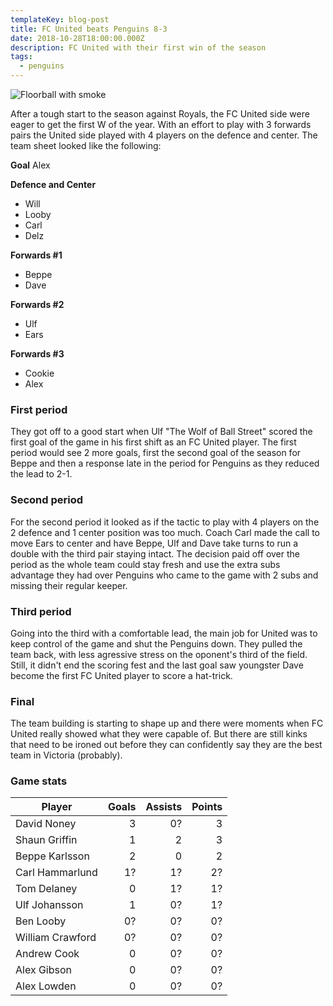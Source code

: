 ```yaml
---
templateKey: blog-post
title: FC United beats Penguins 8-3
date: 2018-10-28T18:00:00.000Z
description: FC United with their first win of the season
tags:
  - penguins
---
```


![Floorball with smoke](/img/floorball_smoke.jpg)

After a tough start to the season against Royals, the FC United side were eager to get the first W of the year. With an effort to play with 3 forwards pairs the United side played with 4 players on the defence and center. The team sheet looked like the following:

**Goal**
Alex

**Defence and Center**

- Will
- Looby
- Carl
- Delz

**Forwards #1**

- Beppe
- Dave

**Forwards #2**

- Ulf
- Ears

**Forwards #3**

- Cookie
- Alex

### First period

They got off to a good start when Ulf "The Wolf of Ball Street" scored the first goal of the game in his first shift as an FC United player. The first period would see 2 more goals, first the second goal of the season for Beppe and then a response late in the period for Penguins as they reduced the lead to 2-1.

### Second period

For the second period it looked as if the tactic to play with 4 players on the 2 defence and 1 center position was too much. Coach Carl made the call to move Ears to center and have Beppe, Ulf and Dave take turns to run a double with the third pair staying intact. The decision paid off over the period as the whole team could stay fresh and use the extra subs advantage they had over Penguins who came to the game with 2 subs and missing their regular keeper.

### Third period

Going into the third with a comfortable lead, the main job for United was to keep control of the game and shut the Penguins down. They pulled the team back, with less agressive stress on the oponent's third of the field. Still, it didn't end the scoring fest and the last goal saw youngster Dave become the first FC United player to score a hat-trick.

### Final
The team building is starting to shape up and there were moments when FC United really showed what they were capable of. But there are still kinks that need to be ironed out before they can confidently say they are the best team in Victoria (probably).

### Game stats
| Player           | Goals | Assists | Points |
| ---------------- | ----: | ------: | -----: |
| David Noney      | 3     | 0?      | 3      |
| Shaun Griffin    | 1     | 2       | 3      |
| Beppe Karlsson   | 2     | 0       | 2      |
| Carl Hammarlund  | 1?    | 1?      | 2?     |
| Tom Delaney      | 0     | 1?      | 1?     |
| Ulf Johansson    | 1     | 0?      | 1?     |
| Ben Looby        | 0?    | 0?      | 0?     |
| William Crawford | 0?    | 0?      | 0?     |
| Andrew Cook      | 0     | 0?      | 0?     |
| Alex Gibson      | 0     | 0?      | 0?     |
| Alex Lowden      | 0     | 0?      | 0?     |
